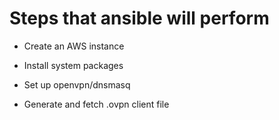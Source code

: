 # Steps that ansible will perform

- Create an AWS instance

- Install system packages

- Set up openvpn/dnsmasq

- Generate and fetch .ovpn client file
